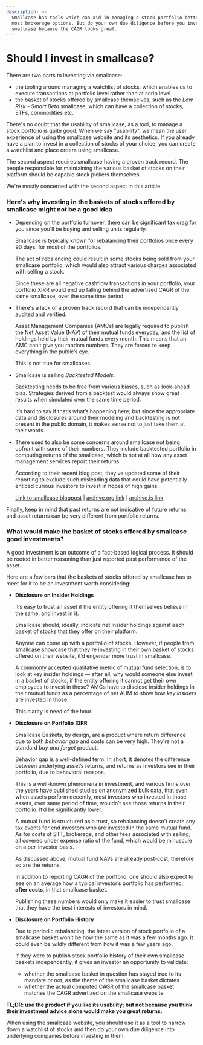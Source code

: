 ```yaml
---
description: >-
  Smallcase has tools which can aid in managing a stock portfolio better than
  most brokerage options. But do your own due diligence before you invest in a
  smallcase because the CAGR looks great.
---
```


# Should I invest in smallcase?

There are two parts to investing via smallcase:

* the tooling around managing a watchlist of stocks, which enables us to execute transactions at portfolio level rather than at scrip level
* the basket of stocks offered by smallcase themselves, such as the _Low Risk - Smart Beta_ smallcase, which can have a collection of stocks, ETFs, commodities etc.

There's no doubt that the usability of smallcase, as a tool, to manage a stock portfolio is quite good. When we say "usability", we mean the user experience of using the smallcase website and its aesthetics. If you already have a plan to invest in a collection of stocks of your choice, you can create a watchlist and place orders using smallcase.

The second aspect requires smallcase having a proven track record. The people responsible for maintaining the various basket of stocks on their platform should be capable stock pickers themselves.

We're mostly concerned with the second aspect in this article.

### Here's why investing in the baskets of stocks offered by smallcase might not be a good idea <a id="What-doesn&#x2019;t-make-it-a-good-investment-at-present"></a>

* Depending on the portfolio turnover, there can be significant tax drag for you since you'll be buying and selling units regularly.  


  Smallcase is typically known for rebalancing their portfolios once every 90 days, for most of the portfolios.  


  The act of rebalancing could result in some stocks being sold from your smallcase portfolio, which would also attract various charges associated with selling a stock.  


  Since these are all negative cashflow transactions in your portfolio, your portfolio XIRR would end up falling behind the advertised CAGR of the same smallcase, over the same time period.  

* There's a lack of a proven track record that can be independently audited and verified.  


  Asset Management Companies \(AMCs\) are legally required to publish the Net Asset Value \(NAV\) of their mutual funds everyday, and the list of holdings held by their mutual funds every month. This means that an AMC can’t give you random numbers. They are forced to keep everything in the public’s eye.  
  
  This is not true for smallcases.  

* Smallcase is selling _Backtested Models_.  


  Backtesting needs to be free from various biases, such as look-ahead bias. Strategies derived from a backtest would always show great results when simulated over the same time period.  


  It’s hard to say if that’s what’s happening here; but since the appropriate data and disclosures around their modeling and backtesting is not present in the public domain, it makes sense not to just take them at their words.  

* There used to also be some concerns around smallcase not being upfront with some of their numbers. They include backtested portfolio in computing returns of the smallcase, which is not at all how any asset management services report their returns.  


  According to their recent blog post, they’ve updated some of their reporting to exclude such misleading data that could have potentially enticed curious investors to invest in hopes of high gains.  


  [Link to smallcase blogpost](https://blog.smallcase.com/a-step-towards-making-smallcases-more-transparent/) \| [archive.org link](https://web.archive.org/web/20210323061717/https://blog.smallcase.com/a-step-towards-making-smallcases-more-transparent/) \| [archive.is link](https://archive.is/ar6pb)

Finally, keep in mind that past returns are not indicative of future returns; and asset returns can be very different from portfolio returns.

### What would make the basket of stocks offered by smallcase good investments? <a id="What-would-make-smallcase-portfolios-good-investments"></a>

A good investment is an outcome of a fact-based logical process. It should be rooted in better reasoning than just reported past performance of the asset.

Here are a few bars that the baskets of stocks offered by smallcase has to meet for it to be an investment worth considering:

* **Disclosure on Insider Holdings**  


  It’s easy to trust an asset if the entity offering it themselves believe in the same, and invest in it.  


  Smallcase should, ideally, indicate net insider holdings against each basket of stocks that they offer on their platform.  


  Anyone can come up with a portfolio of stocks. However, if people from smallcase showcase that they're investing in their own basket of stocks offered on their website, it’d engender more trust in smallcase.  
  
  A commonly accepted qualitative metric of mutual fund selection, is to look at key insider holdings — after all, why would someone else invest in a basket of stocks, if the entity offering it cannot get their own employees to invest in those? AMCs have to disclose insider holdings in their mutual funds as a percentage of net AUM to show how _key insiders_ are invested in those.  


  This clarity is need of the hour.  

* **Disclosure on Portfolio XIRR**  


  Smallcase Baskets, by design, are a product where return difference due to both _behavior gap_ and costs can be very high. They're not a standard _buy and forget_ product.  


  Behavior gap is a well-defined term. In short, it denotes the difference between underlying asset’s returns, and returns as investors see in their portfolio, due to behavioral reasons.  


  This is a well-known phenomena in investment, and various firms over the years have published studies on anonymized bulk data, that even when assets perform decently, most investors who invested in those assets, over same period of time, wouldn’t see those returns in their portfolio. It’d be significantly lower.  


  A mutual fund is structured as a trust, so rebalancing doesn’t create any tax events for end investors who are invested in the same mutual fund. As for costs of STT, brokerage, and other fees associated with selling; all covered under expense ratio of the fund, which would be minuscule on a per-investor basis.  


  As discussed above, mutual fund NAVs are already post-cost, therefore so are the returns.

  In addition to reporting CAGR of the portfolio, one should also expect to see on an average how a typical investor’s portfolio has performed, **after costs**, in that smallcase basket.  


  Publishing these numbers would only make it easier to trust smallcase that they have the best interests of investors in mind.  

* **Disclosure on Portfolio History**  


  Due to periodic rebalancing, the latest version of stock portfolio of a smallcase basket won’t be how the same as it was a few months ago. It could even be wildly different from how it was a few years ago.  


  If they were to publish stock portfolio history of their own smallcase baskets independently, it gives an investor an opportunity to validate:  


  * whether the smallcase basket in question has stayed true to its mandate or not, as the theme of the smallcase basket dictates 
  * whether the actual computed CAGR of the smallcase basket matches the CAGR advertized on the smallcase website

**TL;DR: use the product if you like its usability; but not because you think their investment advice alone would make you great returns.**

When using the smallcase website, you should use it as a tool to narrow down a watchlist of stocks and then do your own due diligence into underlying companies before investing in them.

